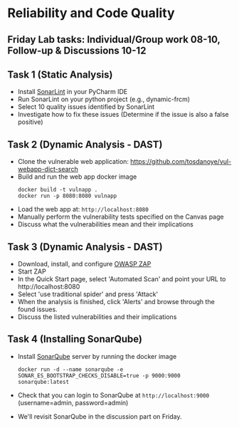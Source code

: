 # Reliability and Code Quality

## Friday Lab tasks: Individual/Group work 08-10, Follow-up & Discussions 10-12

## Task 1 (Static Analysis)
- Install [SonarLint](`https://plugins.jetbrains.com/plugin/7973-sonarlint`) in your PyCharm IDE 
- Run SonarLint on your python project (e.g., dynamic-frcm)
- Select 10 quality issues identified by SonarLint
- Investigate how to fix these issues (Determine if the issue is also a false positive)

## Task 2 (Dynamic Analysis - DAST)
- Clone the vulnerable web application: https://github.com/tosdanoye/vul-webapp-dict-search
- Build and run the web app docker image
  ```
  docker build -t vulnapp .
  docker run -p 8080:8080 vulnapp
  
  ```
- Load the web app at: `http://localhost:8080`
- Manually perform the vulnerability tests specified on the Canvas page
- Discuss what the vulnerabilities mean and their implications

## Task 3 (Dynamic Analysis - DAST)
- Download, install, and configure [OWASP ZAP](https://www.zaproxy.org/download/)
- Start ZAP 
- In the Quick Start page, select 'Automated Scan' and point your URL to http://localhost:8080
- Select 'use traditional spider' and press 'Attack'
- When the analysis is finished, click 'Alerts' and browse through the found issues.
- Discuss the listed vulnerabilities and their implications 

## Task 4 (Installing SonarQube)
- Install [SonarQube](https://docs.sonarsource.com/sonarqube/latest/try-out-sonarqube/) server by running the docker image 

  ```
  docker run -d --name sonarqube -e SONAR_ES_BOOTSTRAP_CHECKS_DISABLE=true -p 9000:9000 sonarqube:latest
  ```
- Check that you can login to SonarQube at ```http://localhost:9000``` (username=admin, password=admin)
- We'll revisit SonarQube in the discussion part on Friday.